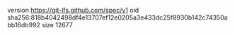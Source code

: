 version https://git-lfs.github.com/spec/v1
oid sha256:818b4042498df4e13707ef12e0205a3e433dc25f8930b142c74350abb16db992
size 12677
